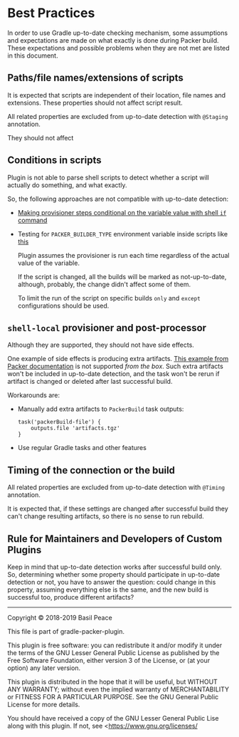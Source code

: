 Best Practices
==============

In order to use Gradle up-to-date checking mechanism, some assumptions
and expectations are made on what exactly is done during Packer build.
These expectations and possible problems when they are not met
are listed in this document.

## Paths/file names/extensions of scripts

It is expected that scripts are independent of their location,
file names and extensions.
These properties should not affect script result.

All related properties are excluded from up-to-date detection
with `@Staging` annotation.

They should not affect

## Conditions in scripts

Plugin is not able to parse shell scripts to detect
whether a script will actually do something, and what exactly.

So, the following approaches are not compatible
with up-to-date detection:

*   [Making provisioner steps conditional on the variable value
    with shell `if` command
    ](https://www.packer.io/docs/templates/user-variables.html#making-a-provisioner-step-conditional-on-the-value-of-a-variable)

*   Testing for `PACKER_BUILDER_TYPE` environment variable inside scripts
    like [this](
    https://github.com/chef/bento/blob/955f7a16f73089430c8c78fde02b6ab80388e2c0/_common/virtualbox.sh)

    Plugin assumes the provisioner is run each time
    regardless of the actual value of the variable.

    If the script is changed, all the builds will be marked
    as not-up-to-date, although, probably, the change
    didn't affect some of them.

    To limit the run of the script on specific builds
    `only` and `except` configurations should be used.

## `shell-local` provisioner and post-processor

Although they are supported, they should not have side effects.

One example of side effects is producing extra artifacts.
[This example from Packer documentation](
https://www.packer.io/docs/post-processors/shell-local.html#interacting-with-build-artifacts)
is not supported *from the box*.
Such extra artifacts won't be included in up-to-date detection,
and the task won't be rerun if artifact is changed or deleted
after last successful build.

Workarounds are:

*   Manually add extra artifacts to `PackerBuild` task outputs:
    ```
    task('packerBuild-file') {
        outputs.file 'artifacts.tgz'
    }
    ```

*   Use regular Gradle tasks and other features

## Timing of the connection or the build

All related properties are excluded from up-to-date detection
with `@Timing` annotation.

It is expected that, if these settings are changed
after successful build they can't change resulting artifacts,
so there is no sense to run rebuild.

## Rule for Maintainers and Developers of Custom Plugins

Keep in mind that up-to-date detection works
after successful build only.
So, determining whether some property should participate
in up-to-date detection or not, you have to answer the question:
could change in this property, assuming everything else is the same,
and the new build is successful too, produce different artifacts?


------------------------------------------------------------------------
Copyright © 2018-2019  Basil Peace

This file is part of gradle-packer-plugin.

This plugin is free software: you can redistribute it and/or modify
it under the terms of the GNU Lesser General Public License
as published by the Free Software Foundation, either version 3
of the License, or (at your option) any later version.

This plugin is distributed in the hope that it will be useful,
but WITHOUT ANY WARRANTY; without even the implied warranty of
MERCHANTABILITY or FITNESS FOR A PARTICULAR PURPOSE.  See the
GNU General Public License for more details.

You should have received a copy of the GNU Lesser General Public Lise
along with this plugin.  If not, see <https://www.gnu.org/licenses/
